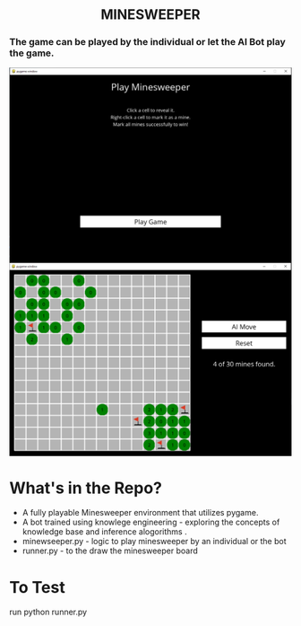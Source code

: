 <h1 align=center><font size = 5>MINESWEEPER </font></h1>

### The game can be played by the individual or let the AI Bot play the game.

<img align=center src='start.PNG'>

<img align=center src='game.PNG'>

# What's in the Repo?

 - A fully playable Minesweeper environment that utilizes pygame.
 - A bot trained using knowlege engineering - exploring the concepts of knowledge base and inference alogorithms . 
 - minewseeper.py - logic to play minesweeper by an individual or the bot
 - runner.py - to the draw the minesweeper board
 
 # To Test
 
 run python runner.py
